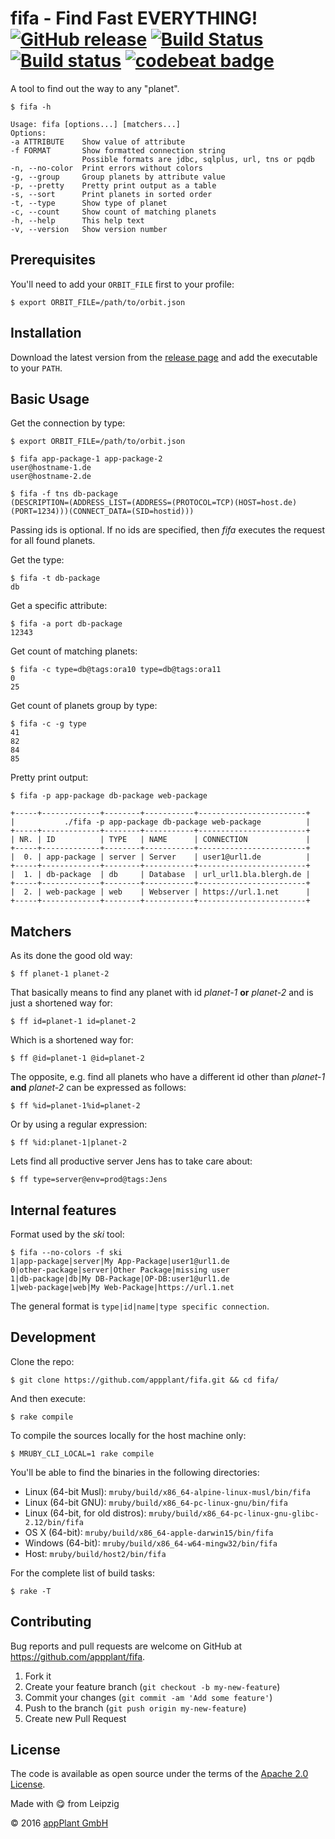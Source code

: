 # fifa - Find Fast EVERYTHING! <br> [![GitHub release](https://img.shields.io/github/release/appplant/fifa.svg)](https://github.com/appplant/fifa/releases) [![Build Status](https://travis-ci.org/appplant/fifa.svg?branch=master)](https://travis-ci.org/appplant/fifa) [![Build status](https://ci.appveyor.com/api/projects/status/767rj22k1qmdy08h/branch/master?svg=true)](https://ci.appveyor.com/project/katzer/fifa/branch/master) [![codebeat badge](https://codebeat.co/badges/daa86bf9-f801-48f9-867d-8d446d7402a4)](https://codebeat.co/projects/github-com-appplant-fifa-master)

A tool to find out the way to any "planet".

    $ fifa -h
        
    Usage: fifa [options...] [matchers...]
    Options:
    -a ATTRIBUTE    Show value of attribute
    -f FORMAT       Show formatted connection string
                    Possible formats are jdbc, sqlplus, url, tns or pqdb
    -n, --no-color  Print errors without colors
    -g, --group     Group planets by attribute value
    -p, --pretty    Pretty print output as a table
    -s, --sort      Print planets in sorted order
    -t, --type      Show type of planet
    -c, --count     Show count of matching planets
    -h, --help      This help text
    -v, --version   Show version number

## Prerequisites

You'll need to add your `ORBIT_FILE` first to your profile:

    $ export ORBIT_FILE=/path/to/orbit.json

## Installation

Download the latest version from the [release page][releases] and add the executable to your `PATH`.

## Basic Usage

Get the connection by type:

    $ export ORBIT_FILE=/path/to/orbit.json

    $ fifa app-package-1 app-package-2
    user@hostname-1.de
    user@hostname-2.de

    $ fifa -f tns db-package
    (DESCRIPTION=(ADDRESS_LIST=(ADDRESS=(PROTOCOL=TCP)(HOST=host.de)(PORT=1234)))(CONNECT_DATA=(SID=hostid)))

Passing ids is optional. If no ids are specified, then _fifa_ executes the request for all found planets.

Get the type:

    $ fifa -t db-package
    db

Get a specific attribute:

    $ fifa -a port db-package
    12343

Get count of matching planets:

    $ fifa -c type=db@tags:ora10 type=db@tags:ora11
    0
    25

Get count of planets group by type:

    $ fifa -c -g type
    41
    82
    84
    85

Pretty print output:

    $ fifa -p app-package db-package web-package
    
    +-----+-------------+--------+-----------+------------------------+
    |           ./fifa -p app-package db-package web-package          |
    +-----+-------------+--------+-----------+------------------------+
    | NR. | ID          | TYPE   | NAME      | CONNECTION             |
    +-----+-------------+--------+-----------+------------------------+
    |  0. | app-package | server | Server    | user1@url1.de          |
    +-----+-------------+--------+-----------+------------------------+
    |  1. | db-package  | db     | Database  | url_url1.bla.blergh.de |
    +-----+-------------+--------+-----------+------------------------+
    |  2. | web-package | web    | Webserver | https://url.1.net      |
    +-----+-------------+--------+-----------+------------------------+

## Matchers

As its done the good old way:

    $ ff planet-1 planet-2

That basically means to find any planet with id _planet-1_ __or__ _planet-2_ and is just a shortened way for:

    $ ff id=planet-1 id=planet-2

Which is a shortened way for:

    $ ff @id=planet-1 @id=planet-2

The opposite, e.g. find all planets who have a different id other than _planet-1_ __and__ _planet-2_ can be expressed as follows:

    $ ff %id=planet-1%id=planet-2

Or by using a regular expression:

    $ ff %id:planet-1|planet-2

Lets find all productive server Jens has to take care about:

    $ ff type=server@env=prod@tags:Jens

## Internal features

Format used by the _ski_ tool:

    $ fifa --no-colors -f ski
    1|app-package|server|My App-Package|user1@url1.de
    0|other-package|server|Other Package|missing user
    1|db-package|db|My DB-Package|OP-DB:user1@url1.de
    1|web-package|web|My Web-Package|https://url.1.net

The general format is `type|id|name|type specific connection`.

## Development

Clone the repo:
    
    $ git clone https://github.com/appplant/fifa.git && cd fifa/

And then execute:

    $ rake compile

To compile the sources locally for the host machine only:

    $ MRUBY_CLI_LOCAL=1 rake compile

You'll be able to find the binaries in the following directories:

- Linux (64-bit Musl): `mruby/build/x86_64-alpine-linux-musl/bin/fifa`
- Linux (64-bit GNU): `mruby/build/x86_64-pc-linux-gnu/bin/fifa`
- Linux (64-bit, for old distros): `mruby/build/x86_64-pc-linux-gnu-glibc-2.12/bin/fifa`
- OS X (64-bit): `mruby/build/x86_64-apple-darwin15/bin/fifa`
- Windows (64-bit): `mruby/build/x86_64-w64-mingw32/bin/fifa`
- Host: `mruby/build/host2/bin/fifa`

For the complete list of build tasks:

    $ rake -T

## Contributing

Bug reports and pull requests are welcome on GitHub at https://github.com/appplant/fifa.

1. Fork it
2. Create your feature branch (`git checkout -b my-new-feature`)
3. Commit your changes (`git commit -am 'Add some feature'`)
4. Push to the branch (`git push origin my-new-feature`)
5. Create new Pull Request

## License

The code is available as open source under the terms of the [Apache 2.0 License][license].

Made with :yum: from Leipzig

© 2016 [appPlant GmbH][appplant]

[releases]: https://github.com/appplant/fifa/releases
[license]: http://opensource.org/licenses/Apache-2.0
[appplant]: www.appplant.de
